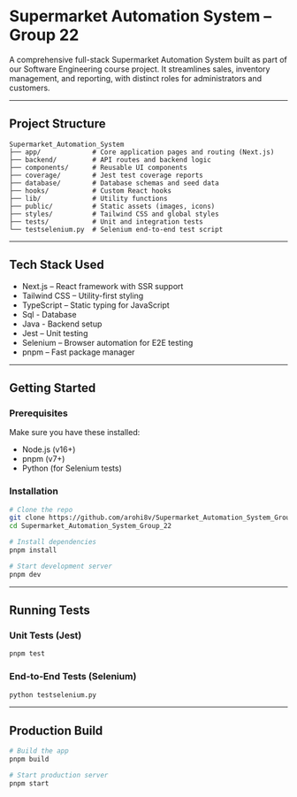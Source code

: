 # Supermarket Automation System – Group 22

A comprehensive full-stack Supermarket Automation System built as part of our Software Engineering course project. It streamlines sales, inventory management, and reporting, with distinct roles for administrators and customers.

---

## Project Structure

```
Supermarket_Automation_System
├── app/             # Core application pages and routing (Next.js)
├── backend/         # API routes and backend logic
├── components/      # Reusable UI components
├── coverage/        # Jest test coverage reports
├── database/        # Database schemas and seed data
├── hooks/           # Custom React hooks
├── lib/             # Utility functions
├── public/          # Static assets (images, icons)
├── styles/          # Tailwind CSS and global styles
├── tests/           # Unit and integration tests
└── testselenium.py  # Selenium end-to-end test script
```

---

## Tech Stack Used

- Next.js – React framework with SSR support  
- Tailwind CSS – Utility-first styling  
- TypeScript – Static typing for JavaScript
- Sql - Database
- Java - Backend setup
- Jest – Unit testing  
- Selenium – Browser automation for E2E testing  
- pnpm – Fast package manager

---

## Getting Started

### Prerequisites

Make sure you have these installed:

- Node.js (v16+)
- pnpm (v7+)
- Python (for Selenium tests)

### Installation

```bash
# Clone the repo
git clone https://github.com/arohi8v/Supermarket_Automation_System_Group_22.git
cd Supermarket_Automation_System_Group_22

# Install dependencies
pnpm install

# Start development server
pnpm dev
```

---

## Running Tests

### Unit Tests (Jest)

```bash
pnpm test
```

### End-to-End Tests (Selenium)

```bash
python testselenium.py
```

---

## Production Build

```bash
# Build the app
pnpm build

# Start production server
pnpm start
```


